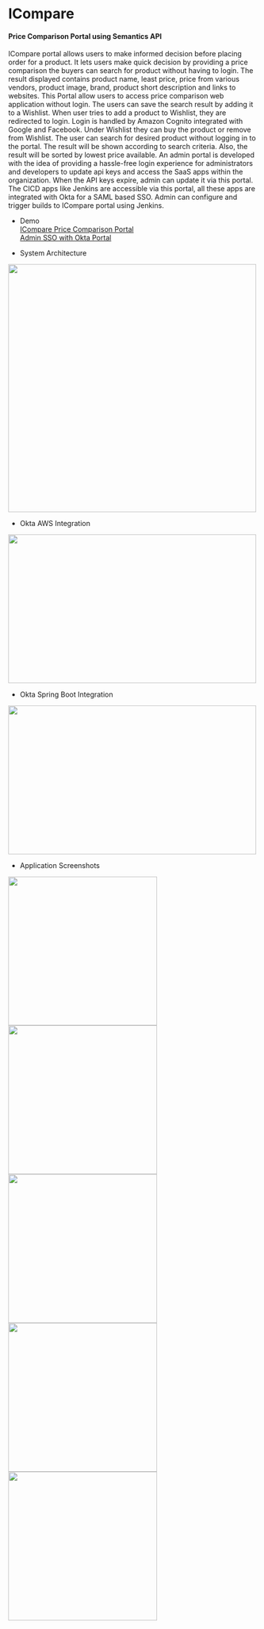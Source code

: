 # ICompare
#### Price Comparison Portal using Semantics API

  ICompare portal allows users to make informed decision before placing order for a product. It lets users make quick decision by providing a price comparison the buyers can search for product without having to login. The result displayed contains product name, least price, price from various vendors, product image, brand, product short description and links to websites. This Portal allow users to access price comparison web application without login. The users can save the search result by adding it to a Wishlist. When user tries to add a product to Wishlist, they are redirected to login. Login is handled by Amazon Cognito integrated with Google and Facebook. Under Wishlist they can buy the product or remove from Wishlist. The user can search for desired product without logging in to the portal. The result will be shown according to search criteria. Also, the result will be sorted by lowest price available. 
  An admin portal is developed with the idea of providing a hassle-free login experience for administrators and developers to update api keys and access the SaaS apps within the organization. When the API keys expire, admin can update it via this portal. The CICD apps like Jenkins are accessible via this portal, all these apps are integrated with Okta for a SAML based SSO. Admin can configure and trigger builds to ICompare portal using Jenkins.
  
  - Demo
    <br> [ICompare Price Comparison Portal](https://youtu.be/41FNnWSZSik)
    <br> [Admin SSO with Okta Portal](https://youtu.be/Vz9yebzo_js)

  
  
  - System Architecture
  
  <img src="https://user-images.githubusercontent.com/1582196/41491686-9b6fe302-70af-11e8-99c1-26348d19a618.png" width="500" height="500">
  
  - Okta AWS Integration
  
   <img src="https://user-images.githubusercontent.com/1582196/41491707-c5cedb6c-70af-11e8-8cc8-40c2a4b749c8.png" width="500" height="300">
  
  - Okta Spring Boot Integration
  
  <img src="https://user-images.githubusercontent.com/1582196/41491721-db13b4ac-70af-11e8-8b9f-365ce15d150f.png" width="500" height="300">
  
  - Application Screenshots

<img src="https://user-images.githubusercontent.com/1582196/41491874-80b3f7c8-70b0-11e8-9164-73b515d73eda.png" width="300" height="300"> <img src="https://user-images.githubusercontent.com/1582196/41491881-8e08d79a-70b0-11e8-8955-7be303a84918.png" width="300" height="300"> <img src="https://user-images.githubusercontent.com/1582196/41491887-9a4bb810-70b0-11e8-9087-38e90f19620a.png" width="300" height="300"> <img src="https://user-images.githubusercontent.com/1582196/41491897-a56f2d62-70b0-11e8-95d6-33b4ccbca657.png" width="300" height="300"> <img src="https://user-images.githubusercontent.com/1582196/41491903-af0024a8-70b0-11e8-9878-8937b7f78841.png" width="300" height="300">
  
  

